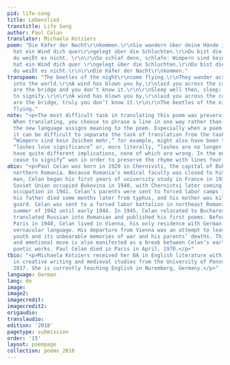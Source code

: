 ```yaml
---
pid: life-song
title: Lebenslied
transtitle: Life Song
author: Paul Celan
translator: Michaela Kotziers
poem: "Die Käfer der Nacht\r\nkommen.\r\nSie wandern über deine Hände in die Welt.\r\nEs
  hat ein Wind dich quer\r\ngelegt über die Schluchten.\r\nDu bist die Brücke und
  du weißt es nicht. \r\n\r\nSo schlaf denn, schlafe: Wimpern sind kein Zeichen mehr.\r\n\r\nEs
  hat ein Wind dich quer \r\ngelegt über die Schluchten.\r\nDu bist die Brücke, doch
  du weißt es nicht.\r\n\r\nDie Käfer der Nacht\r\nkommen."
transpoem: "The beetles of the night\r\ncome flying.\r\nThey wander across your hands
  into the world.\r\nA wind has blown you by,\r\nlaid you across the canyon.\r\nYou
  are the bridge and you don’t know it.\r\n\r\nSleep well then, sleep: eyelashes cease
  to signify.\r\n\r\nA wind has blown you by,\r\nlaid you across the canyon.\r\nYou
  are the bridge, truly you don’t know it.\r\n\r\nThe beetles of the night\r\ncome
  flying."
note: "<p>The most difficult task in translating this poem was preserving its ambiguity.
  When translating, you choose to phrase a line in one way rather than another, and
  the new language assigns meaning to the poem. Especially when a poem is deeply metaphorical,
  it can be difficult to separate the task of translation from the task of interpretation.
  “Wimpern sind kein Zeichen mehr,” for example, might also have been translated to
  “lashes lose significance” or, more literally, “lashes are no longer signs.” All
  have quite different implications, none of which are wrong. In the end, “lashes
  cease to signify” won in order to preserve the rhyme with lines four and eight.</p>"
abio: "<p>Paul Celan was born in 1920 in Chernivsti, the capital of Bukovina, formerly
  northern Romania. Because Romania’s medical faculty was closed to him as a Jewish
  man, Celan began his first years of university study in France in 1938–1939. The
  Soviet Union occupied Bukovina in 1940, with Chernivtsi later coming under German
  occupation in 1941. Celan’s parents were sent to forced labor camps in June 1942;
  his father died some months later from typhus, and his mother was killed by an SS
  guard. Celan was sent to a forced labor battalion in northeast Romania from the
  summer of 1942 until early 1944. In 1945, Celan relocated to Bucharest, where he
  translated Russian into Romanian and published his first poems. Before moving to
  Paris in 1948, Celan lived in Vienna, his only residence with German as its exclusive
  vernacular language. His departure from Vienna was an attempt to leave behind his
  youth and its unbearable memories of war and his parents’ deaths. This geographic
  and emotional move is also manifested as a break between Celan’s early and later
  poetic works. Paul Celan died in Paris in April, 1970.</p>"
tbio: "<p>Michaela Kotziers received her BA in English literature with concentrations
  in creative writing and medieval studies from the University of Pennsylvania in
  2017. She is currently teaching English in Nuremberg, Germany.</p>"
language: German
lang: de
image:
image2:
imagecredit:
imagecredit2:
origaudio:
translaudio:
edition: '2018'
pagetype: submission
order: '15'
layout: poempage
collection: poems_2018
---
```

